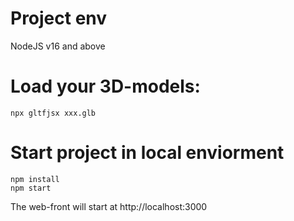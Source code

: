 # Project env
NodeJS v16 and above

# Load your 3D-models: 
    npx gltfjsx xxx.glb

# Start project in local enviorment
    npm install
    npm start
The web-front will start at http://localhost:3000

